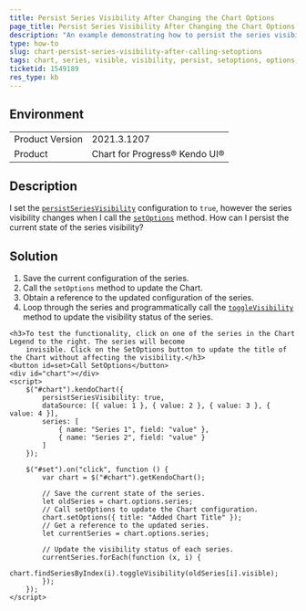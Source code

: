 ```yaml
---
title: Persist Series Visibility After Changing the Chart Options
page_title: Persist Series Visibility After Changing the Chart Options - Kendo UI Chart for jQuery
description: "An example demonstrating how to persist the series visibility after the setOptions method is called."
type: how-to
slug: chart-persist-series-visibility-after-calling-setoptions
tags: chart, series, visible, visibility, persist, setoptions, options, togglevisibility, toggle
ticketid: 1549189
res_type: kb
---
```


## Environment

<table>
	<tr>
		<td>Product Version</td>
		<td>2021.3.1207</td>
	</tr>
	<tr>
		<td>Product</td>
		<td>Chart for Progress® Kendo UI®</td>
	</tr>
</table>

## Description

I set the [`persistSeriesVisibility`](/api/javascript/dataviz/ui/chart/configuration/persistseriesvisibility) configuration to `true`, however the series visibility changes when I call the [`setOptions`](/api/javascript/dataviz/ui/chart/methods/setoptions) method. How can I persist the current state of the series visibility?

## Solution

1. Save the current configuration of the series.
1. Call the `setOptions` method to update the Chart.
1. Obtain a reference to the updated configuration of the series.
1. Loop through the series and programmatically call the [`toggleVisibility`](/api/javascript/dataviz/chart/chart_series/methods/togglevisibility) method to update the visibility status of the series.

```dojo
<h3>To test the functionality, click on one of the series in the Chart Legend to the right. The series will become
    invisible. Click on the SetOptions button to update the title of the Chart without affecting the visibility.</h3>
<button id=set>Call SetOptions</button>
<div id="chart"></div>
<script>
    $("#chart").kendoChart({
        persistSeriesVisibility: true,
        dataSource: [{ value: 1 }, { value: 2 }, { value: 3 }, { value: 4 }],
        series: [
            { name: "Series 1", field: "value" },
            { name: "Series 2", field: "value" }
        ]
    });

    $("#set").on("click", function () {
        var chart = $("#chart").getKendoChart();

        // Save the current state of the series.
        let oldSeries = chart.options.series;
        // Call setOptions to update the Chart configuration.
        chart.setOptions({ title: "Added Chart Title" });
        // Get a reference to the updated series.
        let currentSeries = chart.options.series;

        // Update the visibility status of each series.
        currentSeries.forEach(function (x, i) {
            chart.findSeriesByIndex(i).toggleVisibility(oldSeries[i].visible);
        });
    });
</script>
```